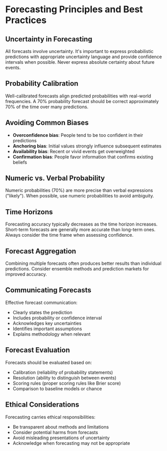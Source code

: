 # Forecasting Principles and Best Practices

## Uncertainty in Forecasting

All forecasts involve uncertainty. It's important to express probabilistic predictions with appropriate uncertainty language and provide confidence intervals when possible. Never express absolute certainty about future events.

## Probability Calibration

Well-calibrated forecasts align predicted probabilities with real-world frequencies. A 70% probability forecast should be correct approximately 70% of the time over many predictions.

## Avoiding Common Biases

- **Overconfidence bias**: People tend to be too confident in their predictions
- **Anchoring bias**: Initial values strongly influence subsequent estimates
- **Availability bias**: Recent or vivid events get overweighted
- **Confirmation bias**: People favor information that confirms existing beliefs

## Numeric vs. Verbal Probability

Numeric probabilities (70%) are more precise than verbal expressions ("likely"). When possible, use numeric probabilities to avoid ambiguity.

## Time Horizons

Forecasting accuracy typically decreases as the time horizon increases. Short-term forecasts are generally more accurate than long-term ones. Always consider the time frame when assessing confidence.

## Forecast Aggregation

Combining multiple forecasts often produces better results than individual predictions. Consider ensemble methods and prediction markets for improved accuracy.

## Communicating Forecasts

Effective forecast communication:
- Clearly states the prediction
- Includes probability or confidence interval
- Acknowledges key uncertainties
- Identifies important assumptions
- Explains methodology when relevant

## Forecast Evaluation

Forecasts should be evaluated based on:
- Calibration (reliability of probability statements)
- Resolution (ability to distinguish between events)
- Scoring rules (proper scoring rules like Brier score)
- Comparison to baseline models or chance

## Ethical Considerations

Forecasting carries ethical responsibilities:
- Be transparent about methods and limitations
- Consider potential harms from forecasts
- Avoid misleading presentations of uncertainty
- Acknowledge when forecasting may not be appropriate 